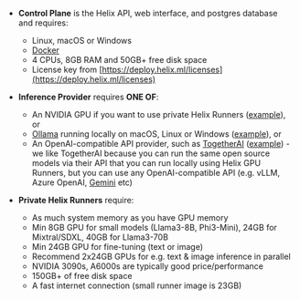 * **Control Plane** is the Helix API, web interface, and postgres database and requires:
  * Linux, macOS or Windows
  * [Docker](https://docs.docker.com/get-started/get-docker/)
  * 4 CPUs, 8GB RAM and 50GB+ free disk space
  * License key from [https://deploy.helix.ml/licenses](https://deploy.helix.ml/licenses)

* **Inference Provider** requires **ONE OF**:
  * An NVIDIA GPU if you want to use private Helix Runners ([example](/helix/private-deployment/controlplane.md#local-helix-on-linux-or-windows-wsl2-with-an-nvidia-gpu)), or
  * [Ollama](https://ollama.com) running locally on macOS, Linux or Windows ([example](/helix/private-deployment/controlplane.md#install-alongside-ollama-on-macos-linux-or-windows)), or
  * An OpenAI-compatible API provider, such as [TogetherAI](https://together.ai) ([example](/helix/private-deployment/controlplane.md#install-control-plane-pointing-at-togetherai)) - we like TogetherAI because you can run the same open source models via their API that you can run locally using Helix GPU Runners, but you can use any OpenAI-compatible API (e.g. vLLM, Azure OpenAI, [Gemini](https://cloud.google.com/vertex-ai/generative-ai/docs/multimodal/call-vertex-using-openai-library) etc)

* **Private Helix Runners** require:
  * As much system memory as you have GPU memory
  * Min 8GB GPU for small models (Llama3-8B, Phi3-Mini), 24GB for Mixtral/SDXL, 40GB for Llama3-70B
  * Min 24GB GPU for fine-tuning (text or image)
  * Recommend 2x24GB GPUs for e.g. text & image inference in parallel
  * NVIDIA 3090s, A6000s are typically good price/performance
  * 150GB+ of free disk space
  * A fast internet connection (small runner image is 23GB)
